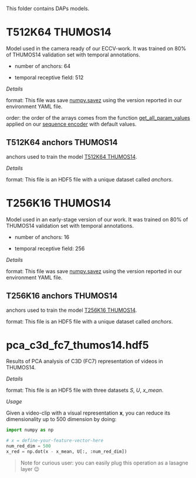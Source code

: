This folder contains DAPs models.

# T512K64 THUMOS14

Model used in the camera ready of our ECCV-work. It was trained on 80% of THUMOS14 validation set with temporal annotations.

- number of anchors: 64

- temporal receptive field: 512

*Details*

format: This file was save [numpy.savez](https://docs.scipy.org/doc/numpy/reference/generated/numpy.savez.html) using the version reported in our environment YAML file.

order: the order of the arrays comes from the function [get_all_param_values](http://lasagne.readthedocs.io/en/latest/modules/layers/helper.html#lasagne.layers.get_all_param_values) applied on our [sequence encoder](https://github.com/escorciav/daps/blob/master/daps/sequence_encoder.py#L11) with default values.

## T512K64 anchors THUMOS14

anchors used to train the model [T512K64 THUMOS14](#T512K64-THUMOS14).

*Details*

format: This file is an HDF5 file with a unique dataset called *anchors*.

# T256K16 THUMOS14

Model used in an early-stage version of our work. It was trained on 80% of THUMOS14 validation set with temporal annotations.

- number of anchors: 16

- temporal receptive field: 256

*Details*

format: This file was save [numpy.savez](https://docs.scipy.org/doc/numpy/reference/generated/numpy.savez.html) using the version reported in our environment YAML file.

## T256K16 anchors THUMOS14

anchors used to train the model [T256K16 THUMOS14](#T246K16-THUMOS14).

format: This file is an HDF5 file with a unique dataset called *anchors*.

# pca_c3d_fc7_thumos14.hdf5

Results of PCA analysis of C3D (FC7) representation of videos in THUMOS14.

*Details*

format: This file is an HDF5 file with three datasets *S*, *U*, *x_mean*.

*Usage*

Given a video-clip with a visual representation **x**, you can reduce its dimensionality up to 500 dimension by doing:

```python
import numpy as np

# x = define-your-feature-vector-here
num_red_dim = 500
x_red = np.dot(x - x_mean, U[:, :num_red_dim])
```

> Note for curious user: you can easily plug this operation as a lasagne layer :wink:
